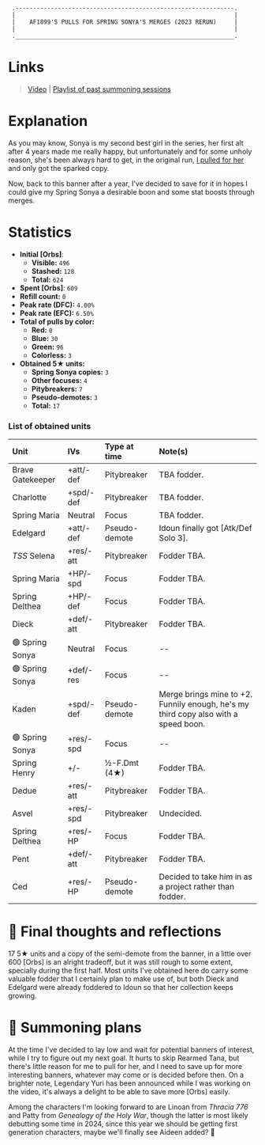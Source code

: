 ```
 .--------------------------------------------------------------.
 |                                                              |
 |    AF1899'S PULLS FOR SPRING SONYA'S MERGES (2023 RERUN)     |
 |                                                              |
 .______________________________________________________________.
```

# Links

> [Video](https://youtu.be/32mC_eeTMdo) | [Playlist of past summoning sessions](https://www.youtube.com/playlist?list=PLZoV5ZTFJImxV0LcfE9HpdGDdDc3q0jxI)

# Explanation

As you may know, Sonya is my second best girl in the series, her first alt after 4 years made me really happy, but unfortunately and for some unholy reason, she's been always hard to get, in the original run, [I pulled for her](/2022.Mar-Apr.md#hop-and-go-seek) and only got the sparked copy.

Now, back to this banner after a year, I've decided to save for it in hopes I could give my Spring Sonya a desirable boon and some stat boosts through merges.

# Statistics

* **Initial [Orbs]**:
  * **Visible:** `496`
  * **Stashed:** `128`
  * **Total:** `624`
* **Spent [Orbs]**: `609`
* **Refill count:** `0`
* **Peak rate (DFC):** `4.00%`
* **Peak rate (EFC):** `6.50%`
* **Total of pulls by color:**
  * **Red:** `0`
  * **Blue:** `30`
  * **Green:** `96`
  * **Colorless:** `3`
* **Obtained 5★ units:**
  * **Spring Sonya copies:** `3`
  * **Other focuses:** `4`
  * **Pitybreakers:** `7`
  * **Pseudo-demotes:** `3`
  * **Total:** `17`

### List of obtained units

| Unit | IVs | Type at time | Note(s) |
| :- | :- | :- | :- |
| Brave Gatekeeper | +att/-def | Pitybreaker | TBA fodder. |
| Charlotte | +spd/-def | Pitybreaker | TBA fodder. |
| Spring Maria | Neutral | Focus | TBA fodder. |
| Edelgard | +att/-def | Pseudo-demote | Idoun finally got [Atk/Def Solo 3]. |
| *TSS* Selena | +res/-att | Pitybreaker | Fodder TBA. |
| Spring Maria | +HP/-spd | Focus | Fodder TBA. |
| Spring Delthea | +HP/-def | Focus | Fodder TBA. |
| Dieck | +def/-att | Pitybreaker | Fodder TBA. |
| :green_circle: Spring Sonya | Neutral | Focus | -<b></b>- |
| :green_circle: Spring Sonya | +def/-res | Focus | -<b></b>- |
| Kaden | +spd/-def | Pseudo-demote | Merge brings mine to +2. Funnily enough, he's my third copy also with a speed boon. |
| :green_circle: Spring Sonya | +res/-spd | Focus | -<b></b>- |
| Spring Henry | +/- | ½-F.Dmt (4★) | Fodder TBA. |
| Dedue | +res/-att | Pitybreaker | Fodder TBA. |
| Asvel | +res/-spd | Pitybreaker | Undecided. |
| Spring Delthea | +res/-HP | Focus | Fodder TBA. |
| Pent | +def/-att | Pitybreaker | Fodder TBA. |
| Ced | +res/-HP | Pseudo-demote | Decided to take him in as a project rather than fodder. |

# :thinking: Final thoughts and reflections

17 5★ units and a copy of the semi-demote from the banner, in a little over 600 [Orbs] is an alright tradeoff, but it was still rough to some extent, specially during the first half.
Most units I've obtained here do carry some valuable fodder that I certainly plan to make use of, but both Dieck and Edelgard were already foddered to Idoun so that her collection keeps growing.

# :gun: Summoning plans

At the time I've decided to lay low and wait for potential banners of interest, while I try to figure out my next goal.
It hurts to skip Rearmed Tana, but there's little reason for me to pull for her, and I need to save up for more interesting banners, whatever may come or is decided before then.
On a brighter note, Legendary Yuri has been announced while I was working on the video, it's always a delight to be able to save more [Orbs] easily.

Among the characters I'm looking forward to are Linoan from *Thracia 776* and Patty from *Genealogy of the Holy War*, though the latter is most likely debutting some time in 2024, since this year we should be getting first generation characters, maybe we'll finally see Aideen added? :eyes: